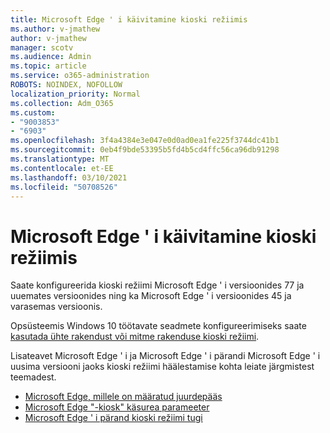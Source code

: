 ```yaml
---
title: Microsoft Edge ' i käivitamine kioski režiimis
ms.author: v-jmathew
author: v-jmathew
manager: scotv
ms.audience: Admin
ms.topic: article
ms.service: o365-administration
ROBOTS: NOINDEX, NOFOLLOW
localization_priority: Normal
ms.collection: Adm_O365
ms.custom:
- "9003853"
- "6903"
ms.openlocfilehash: 3f4a4384e3e047e0d0ad0ea1fe225f3744dc41b1
ms.sourcegitcommit: 0eb4f9bde53395b5fd4b5cd4ffc56ca96db91298
ms.translationtype: MT
ms.contentlocale: et-EE
ms.lasthandoff: 03/10/2021
ms.locfileid: "50708526"
---
```

# <a name="run-microsoft-edge-in-kiosk-mode"></a>Microsoft Edge ' i käivitamine kioski režiimis

Saate konfigureerida kioski režiimi Microsoft Edge ' i versioonides 77 ja uuemates versioonides ning ka Microsoft Edge ' i versioonides 45 ja varasemas versioonis.

Opsüsteemis Windows 10 töötavate seadmete konfigureerimiseks saate [kasutada ühte rakendust või mitme rakenduse kioski režiimi](https://go.microsoft.com/fwlink/?linkid=2133659).

Lisateavet Microsoft Edge ' i ja Microsoft Edge ' i pärandi Microsoft Edge ' i uusima versiooni jaoks kioski režiimi häälestamise kohta leiate järgmistest teemadest.

- [Microsoft Edge, millele on määratud juurdepääs](https://docs.microsoft.com/deployedge/microsoft-edge-configure-kiosk-mode#microsoft-edge-with-assigned-access)
- [Microsoft Edge "-kiosk" käsurea parameeter](https://answers.microsoft.com/microsoftedge/forum/msedge_open-msedge_win10/access-microsoft-edge-using-command-line/03a4add6-9ca4-4fbb-a183-aaa763a0ab76)
- [Microsoft Edge ' i pärand kioski režiimi tugi](https://blogs.windows.com/msedgedev/2021/02/05/what-you-need-to-know-about-kiosk-mode-when-support-for-microsoft-edge-legacy-ends/)

